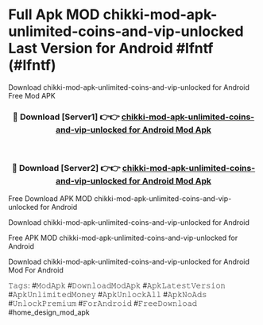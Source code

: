 # Full Apk MOD chikki-mod-apk-unlimited-coins-and-vip-unlocked Last Version for Android #lfntf (#lfntf)
Download chikki-mod-apk-unlimited-coins-and-vip-unlocked for Android Free Mod APK

<div align="center">
<h3>🔴 Download [Server1] 👉👉 <a href="https://apps.libra.edu.pl?title=chikki-mod-apk-unlimited-coins-and-vip-unlocked&ref=18F">chikki-mod-apk-unlimited-coins-and-vip-unlocked for Android Mod Apk</a></h3><br>

<h3>🔴 Download [Server2] 👉👉 <a href="https://apps.libra.edu.pl?title=chikki-mod-apk-unlimited-coins-and-vip-unlocked&ref=18F">chikki-mod-apk-unlimited-coins-and-vip-unlocked for Android Mod Apk</a></h3>
</div>


Free Download APK MOD chikki-mod-apk-unlimited-coins-and-vip-unlocked for Android

Download chikki-mod-apk-unlimited-coins-and-vip-unlocked for Android 

Free APK MOD chikki-mod-apk-unlimited-coins-and-vip-unlocked for Android 

Download chikki-mod-apk-unlimited-coins-and-vip-unlocked for Android Mod For Android

𝚃𝚊𝚐𝚜: #𝙼𝚘𝚍𝙰𝚙𝚔 #𝙳𝚘𝚠𝚗𝚕𝚘𝚊𝚍𝙼𝚘𝚍𝙰𝚙𝚔 #𝙰𝚙𝚔𝙻𝚊𝚝𝚎𝚜𝚝𝚅𝚎𝚛𝚜𝚒𝚘𝚗 #𝙰𝚙𝚔𝚄𝚗𝚕𝚒𝚖𝚒𝚝𝚎𝚍𝙼𝚘𝚗𝚎𝚢 #𝙰𝚙𝚔𝚄𝚗𝚕𝚘𝚌𝚔𝙰𝚕𝚕 #𝙰𝚙𝚔𝙽𝚘𝙰𝚍𝚜 #𝚄𝚗𝚕𝚘𝚌𝚔𝙿𝚛𝚎𝚖𝚒𝚞𝚖 #𝙵𝚘𝚛𝙰𝚗𝚍𝚛𝚘𝚒𝚍 #𝙵𝚛𝚎𝚎𝙳𝚘𝚠𝚗𝚕𝚘𝚊𝚍 #home_design_mod_apk